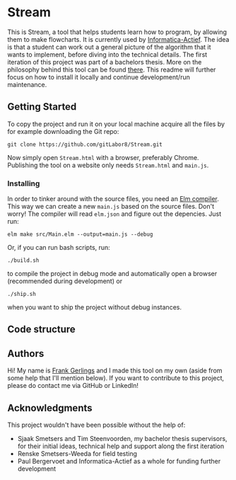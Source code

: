 # Stream
This is Stream, a tool that helps students learn how to program, by allowing them to make flowcharts. It is currently used by [Informatica-Actief](https://www.informatica-actief.nl/). The idea is that a student can work out a general picture of the algorithm that it wants to implement, before diving into the technical details. The first iteration of this project was part of a bachelors thesis. More on the philosophy behind this tool can be found [there](https://www.cs.ru.nl/bachelors-theses/2018/Frank_Gerlings___4384873___Digital_flowchart_maker.pdf). This readme will further focus on how to install it locally and continue development/run maintenance.

## Getting Started
To copy the project and run it on your local machine acquire all the files by for example downloading the Git repo:
```
git clone https://github.com/gitLabor8/Stream.git
```
Now simply open `Stream.html` with a browser, preferably Chrome. Publishing the tool on a website only needs `Stream.html` and `main.js`. 

### Installing
In order to tinker around with the source files, you need an [Elm compiler](https://guide.elm-lang.org/install.html). This way we can create a new `main.js` based on the source files. Don't worry! The compiler will read `elm.json` and figure out the depencies. Just run:
```
elm make src/Main.elm --output=main.js --debug
```
Or, if you can run bash scripts, run:
```
./build.sh
```
to compile the project in debug mode and automatically open a browser (recommended during development) or
```
./ship.sh
```
when you want to ship the project without debug instances.

## Code structure

## Authors
Hi! My name is [Frank Gerlings](https://www.linkedin.com/in/frank-gerlings/) and I made this tool on my own (aside from some help that I'll mention below). If you want to contribute to this project, please do contact me via GitHub or LinkedIn!

## Acknowledgments
This project wouldn't have been possible without the help of:
* Sjaak Smetsers and Tim Steenvoorden, my bachelor thesis supervisors, for their initial ideas, technical help and support along the first iteration
* Renske Smetsers-Weeda for field testing
* Paul Bergervoet and Informatica-Actief as a whole for funding further development

